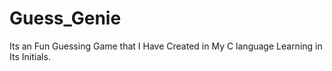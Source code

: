 # Guess_Genie
Its an Fun Guessing Game that I Have Created in My C language Learning in Its Initials.
